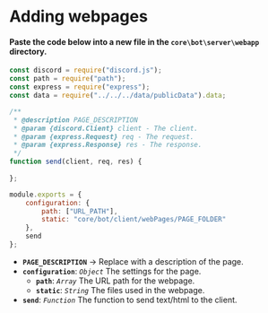 # Adding webpages
#### Paste the code below into a new file in the `core\bot\server\webapp` directory.
```js
const discord = require("discord.js");
const path = require("path");
const express = require("express");
const data = require("../../../data/publicData").data;

/**
 * @description PAGE_DESCRIPTION
 * @param {discord.Client} client - The client.
 * @param {express.Request} req - The request.
 * @param {express.Response} res - The response.
 */
function send(client, req, res) {
    
};

module.exports = {
    configuration: {
        path: ["URL_PATH"],
        static: "core/bot/client/webPages/PAGE_FOLDER"
    },
    send
};
```
* **`PAGE_DESCRIPTION`** → Replace with a description of the page.
* **`configuration`**: *`Object`* The settings for the page.
    * **`path`**: *`Array`* The URL path for the webpage.
    * **`static`**: *`String`* The files used in the webpage.
* **`send`**: *`Function`* The function to send text/html to the client.